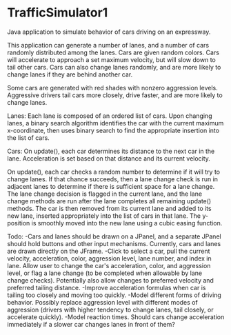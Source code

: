 # TrafficSimulator1
Java application to simulate behavior of cars driving on an expressway.

This application can generate a number of lanes, and a number of cars randomly distributed among the lanes. Cars are given random colors. Cars will accelerate to approach a set maximum velocity, but will slow down to tail other cars. Cars can also change lanes randomly, and are more likely to change lanes if they are behind another car.

Some cars are generated with red shades with nonzero aggression levels. Aggressive drivers tail cars more closely, drive faster, and are more likely to change lanes.

Lanes:
Each lane is composed of an ordered list of cars. Upon changing lanes, a binary search algorithm identifies the car with the current maximum x-coordinate, then uses binary search to find the appropriate insertion into the list of cars.

Cars:
On update(), each car determines its distance to the next car in the lane. Acceleration is set based on that distance and its current velocity.

On update(), each car checks a random number to determine if it will try to change lanes. If that chance succeeds, then a lane change check is run in adjacent lanes to determine if there is sufficient space for a lane change. The lane change decision is flagged in the current lane, and the lane change methods are run after the lane completes all remaining update() methods. The car is then removed from its current lane and added to its new lane, inserted appropriately into the list of cars in that lane. The y-position is smoothly moved into the new lane using a cubic easing function.

Todo:
-Cars and lanes should be drawn on a JPanel, and a separate JPanel should hold buttons and other input mechanisms. Currently, cars and lanes are drawn directly on the JFrame.
-Click to select a car, pull the current velocity, acceleration, color, aggression level, lane number, and index in lane. Allow user to change the car's acceleration, color, and aggression level, or flag a lane change (to be completed when allowable by lane change checks). Potentially also allow changes to preferred velocity and preferred tailing distance.
-Improve acceleration formulas when car is tailing too closely and moving too quickly.
-Model different forms of driving behavior. Possibly replace aggression level with different modes of aggression (drivers with higher tendency to change lanes, tail closely, or accelerate quickly).
-Model reaction times. Should cars change acceleration immediately if a slower car changes lanes in front of them?
